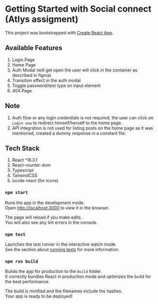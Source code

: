 # Getting Started with Social connect (Atlys assigment)

This project was bootstrapped with [Create React App](https://github.com/facebook/create-react-app).

## Available Features
1. Login Page
2. Home Page
3. Auth Modal (will get open the user will click in the container as described in figma)
4. Transition effect in the auth modal
5. Toggle password/text type on input element
6. 404 Page

## Note
1. Auth flow or any login credentials is not required, the user can click on `Login now` to redirect himself/herself to the home page.
2. API integration is not used for listing posts on the home page as it was mentioned, created a dummy response in a constant file.
   
## Tech Stack  
1. React ^18.3.1
2. React-rounter-dom
3. Typescript
4. TailwindCSS
5. lucide-react (for icons) 

### `npm start`

Runs the app in the development mode.\
Open [http://localhost:3000](http://localhost:3000) to view it in the browser.

The page will reload if you make edits.\
You will also see any lint errors in the console.

### `npm test`

Launches the test runner in the interactive watch mode.\
See the section about [running tests](https://facebook.github.io/create-react-app/docs/running-tests) for more information.

### `npm run build`

Builds the app for production to the `build` folder.\
It correctly bundles React in production mode and optimizes the build for the best performance.

The build is minified and the filenames include the hashes.\
Your app is ready to be deployed!

